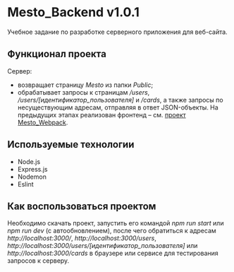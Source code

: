 # Mesto_Backend v1.0.1
Учебное задание по разработке серверного приложения для веб-сайта.
## Функционал проекта
Сервер:
- возвращает страницу _Mesto_ из папки _Public_;
- обрабатывает запросы к страницам _/users_, _/users/[идентификатор_пользователя]_ и _/cards_, а также запросы по несуществующим адресам, отправляя в ответ JSON-объекты.
На предыдущих этапах реализован фронтенд – см. [проект Mesto_Webpack](https://github.com/VitalyTikhonov/Mesto_Webpack/blob/master/README.md).
## Используемые технологии
- Node.js
- Express.js
- Nodemon
- Eslint
## Как воспользоваться проектом
Необходимо скачать проект, запустить его командой _npm run start_ или _npm run dev_ (с автообновлением), после чего обратиться к адресам _http://localhost:3000/_, _http://localhost:3000/users_, _http://localhost:3000/users/[идентификатор_пользователя]_ или _http://localhost:3000/cards_ в браузере или сервисе для тестирования запросов к серверу.
